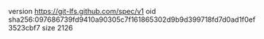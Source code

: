 version https://git-lfs.github.com/spec/v1
oid sha256:097686739fd9410a90305c7f161865302d9b9d399718fd7d0ad1f0ef3523cbf7
size 2126
